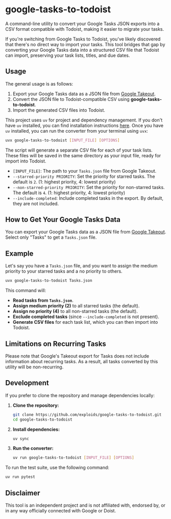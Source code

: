 # google-tasks-to-todoist

A command-line utility to convert your Google Tasks JSON exports into a CSV format compatible with Todoist, making it easier to migrate your tasks.

If you're switching from Google Tasks to Todoist, you've likely discovered that there's no direct way to import your tasks. This tool bridges that gap by converting your Google Tasks data into a structured CSV file that Todoist can import, preserving your task lists, titles, and due dates.

## Usage

The general usage is as follows:

1. Export your Google Tasks data as a JSON file from [Google Takeout](https://takeout.google.com/).
2. Convert the JSON file to Todoist-compatible CSV using **google-tasks-to-todoist**.
3. Import the generated CSV files into Todoist.

This project uses `uv` for project and dependency management. If you don't have `uv` installed, you can find installation instructions [here](https://docs.astral.sh/uv/getting-started/installation/).
Once you have `uv` installed, you can run the converter from your terminal using `uvx`:

```bash
uvx google-tasks-to-todoist [INPUT_FILE] [OPTIONS]
```

The script will generate a separate CSV file for each of your task lists. These files will be saved in the same directory as your input file, ready for import into Todoist.

-   `[INPUT_FILE]`: The path to your `Tasks.json` file from Google Takeout.
-   `--starred-priority PRIORITY`: Set the priority for starred tasks. The default is `2`. (1: highest priority, 4: lowest priority)
-   `--non-starred-priority PRIORITY`: Set the priority for non-starred tasks. The default is `4`. (1: highest priority, 4: lowest priority)
-   `--include-completed`: Include completed tasks in the export. By default, they are not included.

## How to Get Your Google Tasks Data

You can export your Google Tasks data as a JSON file from [Google Takeout](https://takeout.google.com/). Select only "Tasks" to get a `Tasks.json` file.

## Example

Let's say you have a `Tasks.json` file, and you want to assign the medium priority to your starred tasks and a no priority to others.

```bash
uvx google-tasks-to-todoist Tasks.json
```

This command will:

-   **Read tasks from `Tasks.json`**.
-   **Assign medium priority (2)** to all starred tasks (the default).
-   **Assign no priority (4)** to all non-starred tasks (the default).
-   **Exclude completed tasks** (since `--include-completed` is not present).
-   **Generate CSV files** for each task list, which you can then import into Todoist.

## Limitations on Recurring Tasks

Please note that Google's Takeout export for Tasks does not include information about recurring tasks. As a result, all tasks converted by this utility will be non-recurring.

## Development

If you prefer to clone the repository and manage dependencies locally:

1.  **Clone the repository:**
    ```bash
    git clone https://github.com/exploids/google-tasks-to-todoist.git
    cd google-tasks-to-todoist
    ```

2.  **Install dependencies:**
    ```bash
    uv sync
    ```

3.  **Run the converter:**
    ```bash
    uv run google-tasks-to-todoist [INPUT_FILE] [OPTIONS]
    ```

To run the test suite, use the following command:

```bash
uv run pytest
```

## Disclaimer

This tool is an independent project and is not affiliated with, endorsed by, or in any way officially connected with Google or Doist.
